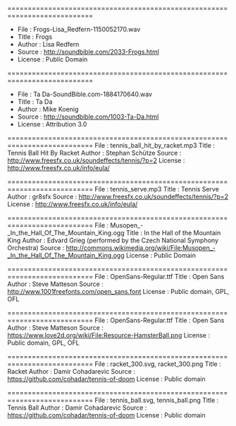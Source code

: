 
===========================================================================
- File    : Frogs-Lisa_Redfern-1150052170.wav
- Title   : Frogs
- Author  : Lisa Redfern
- Source  : http://soundbible.com/2033-Frogs.html
- License : Public Domain

===========================================================================
- File    : Ta Da-SoundBible.com-1884170640.wav
- Title   : Ta Da
- Author  : Mike Koenig
- Source  : http://soundbible.com/1003-Ta-Da.html
- License : Attribution 3.0

===========================================================================
File    : tennis_ball_hit_by_racket.mp3
Title   : Tennis Ball Hit By Racket
Author  : Stephan Schütze
Source  : http://www.freesfx.co.uk/soundeffects/tennis/?p=2
License : http://www.freesfx.co.uk/info/eula/

===========================================================================
File    : tennis_serve.mp3
Title   : Tennis Serve
Author  : gr8sfx
Source  : http://www.freesfx.co.uk/soundeffects/tennis/?p=2
License : http://www.freesfx.co.uk/info/eula/

===========================================================================
File    : Musopen_-_In_the_Hall_Of_The_Mountain_King.ogg
Title   : In the Hall of the Mountain King
Author  : Edvard Grieg (performed by the Czech National Symphony Orchestra)
Source  : http://commons.wikimedia.org/wiki/File:Musopen_-_In_the_Hall_Of_The_Mountain_King.ogg
License : Public Domain

===========================================================================
File    : OpenSans-Regular.ttf
Title   : Open Sans
Author  : Steve Matteson
Source  : http://www.1001freefonts.com/open_sans.font
License : Public domain, GPL, OFL

===========================================================================
File    : OpenSans-Regular.ttf
Title   : Open Sans
Author  : Steve Matteson
Source  : https://www.love2d.org/wiki/File:Resource-HamsterBall.png
License : Public domain, GPL, OFL

===========================================================================
File    : racket_300.svg,  racket_300.png
Title   : Racket
Author  : Damir Cohadarevic
Source  : https://github.com/cohadar/tennis-of-doom
License : Public domain

===========================================================================
File    : tennis_ball.svg, tennis_ball.png
Title   : Tennis Ball
Author  : Damir Cohadarevic
Source  : https://github.com/cohadar/tennis-of-doom
License : Public domain
